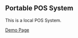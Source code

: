 Portable POS System
----

This is a local POS System.

[Demo Page](https://zyamoji.github.io/portable_pos/)